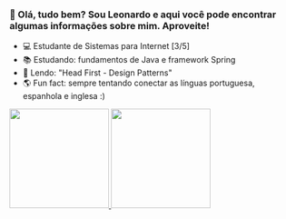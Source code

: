 ### 👋 Olá, tudo bem? Sou Leonardo e aqui você pode encontrar algumas informações sobre mim. Aproveite!

- 💻 Estudante de Sistemas para Internet [3/5]
- 📚 Estudando: fundamentos de Java e framework Spring
- 📙 Lendo: "Head First - Design Patterns"
- 🌎 Fun fact: sempre tentando conectar as línguas portuguesa, espanhola e inglesa :) 


<div>
  <a href="https://github.com/leonardonps">
    <img height="175px" src="https://github-readme-stats.vercel.app/api?username=leonardonps&theme=transparent" />
    <img height="175px" src="https://github-readme-stats.vercel.app/api/top-langs/?username=leonardonps&layout=compact&langs_count=16&theme=transparent" />
  </a>
</div>
